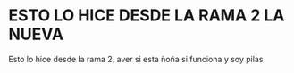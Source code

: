 # ESTO LO HICE DESDE LA RAMA 2 LA NUEVA

Esto lo hice desde la rama 2, aver si esta ñoña si funciona y soy pilas